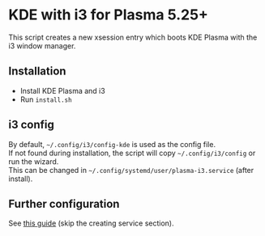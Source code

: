 # KDE with i3 for Plasma 5.25+

This script creates a new xsession entry which boots KDE Plasma with the i3 window manager.

## Installation
- Install KDE Plasma and i3
- Run `install.sh`

## i3 config
By default, `~/.config/i3/config-kde` is used as the config file. \
If not found during installation, the script will copy `~/.config/i3/config` or run the wizard. \
This can be changed in `~/.config/systemd/user/plasma-i3.service` (after install).

## Further configuration
See [this guide](https://github.com/heckelson/i3-and-kde-plasma) (skip the creating service section).
